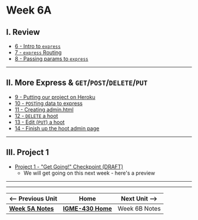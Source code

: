 # Week 6A

## I. Review
- [6 - Intro to `express`](../exercises/6-intro-to-express.md)
- [7 - `express` Routing](../exercises/7-express-routing.md)
- [8 - Passing params to `express`](../exercises/8-passing-params-in-express.md)

---

## II. More Express & `GET`/`POST`/`DELETE`/`PUT`
- [9 - Putting our project on Heroku](../exercises/9-putting-project-on-heroku.md)
- [10 - `POST`ing data to express](../exercises/10-express-posting-data.md)
- [11 - Creating admin.html](../exercises/11-post-admin-page.md)
- [12 - `DELETE` a hoot](../exercises/12-delete-hoot-server-client.md)
- [13 - Edit (`PUT`) a hoot](../exercises/13-put-a-hoot.md)
- [14 - Finish up the hoot admin page](../exercises/14-finish-up-hoot-admin.md)

---

## III. Project 1
- [Project 1 - "Get Going!" Checkpoint (DRAFT)](../projects/project-1-checkpoint.md)
  - We will get going on this next week - here's a preview

---
---

| <-- Previous Unit | Home | Next Unit -->
| --- | --- | --- 
|   [**Week 5A Notes**](05A.md)  |  [**IGME-430 Home**](../) | Week 6B Notes
